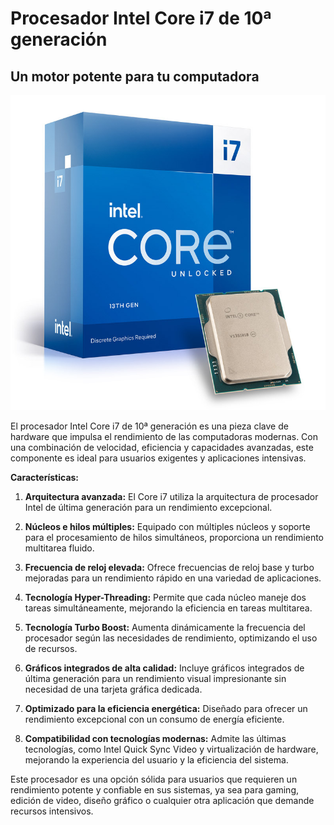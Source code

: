 # Procesador Intel Core i7 de 10ª generación

## Un motor potente para tu computadora

![Imagen del procesador Intel Core i7](https://github.com/jcarlos03/mi_repo_git_prueba/blob/main/IAW/GIT_PRUEBAS/EXAMEN_17-11/hardware/intel.jpg?raw=true)

El procesador Intel Core i7 de 10ª generación es una pieza clave de hardware que impulsa el rendimiento de las computadoras modernas. Con una combinación de velocidad, eficiencia y capacidades avanzadas, este componente es ideal para usuarios exigentes y aplicaciones intensivas.

**Características:**

1. **Arquitectura avanzada:** El Core i7 utiliza la arquitectura de procesador Intel de última generación para un rendimiento excepcional.

2. **Núcleos e hilos múltiples:** Equipado con múltiples núcleos y soporte para el procesamiento de hilos simultáneos, proporciona un rendimiento multitarea fluido.

3. **Frecuencia de reloj elevada:** Ofrece frecuencias de reloj base y turbo mejoradas para un rendimiento rápido en una variedad de aplicaciones.

4. **Tecnología Hyper-Threading:** Permite que cada núcleo maneje dos tareas simultáneamente, mejorando la eficiencia en tareas multitarea.

5. **Tecnología Turbo Boost:** Aumenta dinámicamente la frecuencia del procesador según las necesidades de rendimiento, optimizando el uso de recursos.

6. **Gráficos integrados de alta calidad:** Incluye gráficos integrados de última generación para un rendimiento visual impresionante sin necesidad de una tarjeta gráfica dedicada.

7. **Optimizado para la eficiencia energética:** Diseñado para ofrecer un rendimiento excepcional con un consumo de energía eficiente.

8. **Compatibilidad con tecnologías modernas:** Admite las últimas tecnologías, como Intel Quick Sync Video y virtualización de hardware, mejorando la experiencia del usuario y la eficiencia del sistema.

Este procesador es una opción sólida para usuarios que requieren un rendimiento potente y confiable en sus sistemas, ya sea para gaming, edición de video, diseño gráfico o cualquier otra aplicación que demande recursos intensivos.
